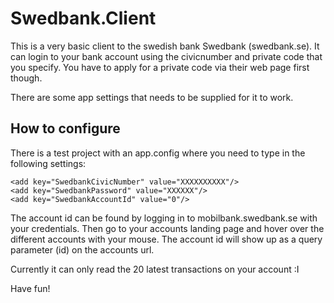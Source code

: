 # Swedbank.Client

This is a very basic client to the swedish bank Swedbank (swedbank.se). It can login to your bank account using the civicnumber and private code that you specify.
You have to apply for a private code via their web page first though.

There are some app settings that needs to be supplied for it to work.

## How to configure

There is a test project with an app.config where you need to type in the following settings:

	<add key="SwedbankCivicNumber" value="XXXXXXXXXX"/>
	<add key="SwedbankPassword" value="XXXXXX"/>
	<add key="SwedbankAccountId" value="0"/>

The account id can be found by logging in to mobilbank.swedbank.se with your credentials. Then go to your accounts landing page and hover over the different accounts with your mouse.
The account id will show up as a query parameter (id) on the accounts url.

Currently it can only read the 20 latest transactions on your account :I

Have fun!